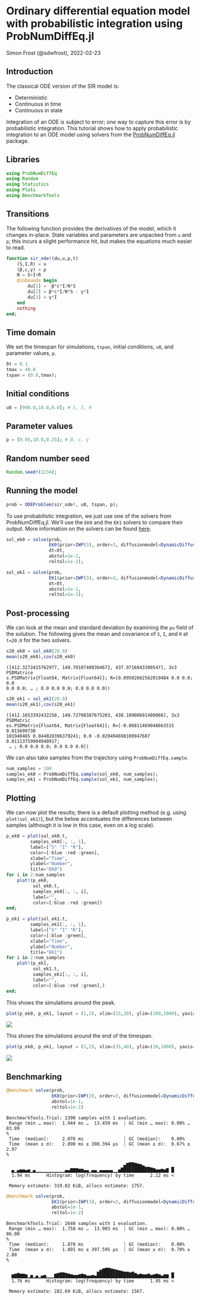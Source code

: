 # Ordinary differential equation model with probabilistic integration using ProbNumDiffEq.jl
Simon Frost (@sdwfrost), 2022-02-23

## Introduction

The classical ODE version of the SIR model is:

- Deterministic
- Continuous in time
- Continuous in state

Integration of an ODE is subject to error; one way to capture this error is by probabilistic integration. This tutorial shows how to apply probabilistic integration to an ODE model using solvers from the [ProbNumDiffEq.jl](https://github.com/nathanaelbosch/ProbNumDiffEq.jl) package.

## Libraries

```julia
using ProbNumDiffEq
using Random
using Statistics
using Plots
using BenchmarkTools
```




## Transitions

The following function provides the derivatives of the model, which it changes in-place. State variables and parameters are unpacked from `u` and `p`; this incurs a slight performance hit, but makes the equations much easier to read.

```julia
function sir_ode!(du,u,p,t)
    (S,I,R) = u
    (β,c,γ) = p
    N = S+I+R
    @inbounds begin
        du[1] = -β*c*I/N*S
        du[2] = β*c*I/N*S - γ*I
        du[3] = γ*I
    end
    nothing
end;
```




## Time domain

We set the timespan for simulations, `tspan`, initial conditions, `u0`, and parameter values, `p`.

```julia
δt = 0.1
tmax = 40.0
tspan = (0.0,tmax);
```




## Initial conditions

```julia
u0 = [990.0,10.0,0.0]; # S, I, R
```




## Parameter values

```julia
p = [0.05,10.0,0.25]; # β, c, γ
```




## Random number seed

```julia
Random.seed!(1234);
```




## Running the model

```julia
prob = ODEProblem(sir_ode!, u0, tspan, p);
```




To use probabilistic integration, we just use one of the solvers from ProbNumDiffEq.jl. We'll use the `EK0` and the `EK1` solvers to compare their output. More information on the solvers can be found [here](https://nathanaelbosch.github.io/ProbNumDiffEq.jl/dev/solvers/).

```julia
sol_ek0 = solve(prob,
                EK0(prior=IWP(3), order=3, diffusionmodel=DynamicDiffusion(), smooth=true),
                dt=δt,
                abstol=1e-1,
                reltol=1e-2);
```


```julia
sol_ek1 = solve(prob,
                EK1(prior=IWP(3), order=3, diffusionmodel=DynamicDiffusion(), smooth=true),
                dt=δt,
                abstol=1e-1,
                reltol=1e-2);
```




## Post-processing

We can look at the mean and standard deviation by examining the `pu` field of the solution. The following gives the mean and covariance of `S`, `I`, and `R` at `t=20.0` for the two solvers.

```julia
s20_ek0 = sol_ek0(20.0)
mean(s20_ek0),cov(s20_ek0)
```

```
([412.3272415762977, 149.70107409364672, 437.9716843300547], 3x3 PSDMatrice
s.PSDMatrix{Float64, Matrix{Float64}}; R=[0.09502662562019484 0.0 0.0; 0.0 
0.0 0.0; … ; 0.0 0.0 0.0; 0.0 0.0 0.0])
```



```julia
s20_ek1 = sol_ek1(20.0)
mean(s20_ek1),cov(s20_ek1)
```

```
([412.1653392432258, 149.72708387675203, 438.10900691480066], 3x3 PSDMatric
es.PSDMatrix{Float64, Matrix{Float64}}; R=[-0.06811469048663515 0.015699730
101940465 0.044028396379241; 0.0 -0.029494698100947687 0.01113759904940917;
 … ; 0.0 0.0 0.0; 0.0 0.0 0.0])
```





We can also take samples from the trajectory using `ProbNumDiffEq.sample`.

```julia
num_samples = 100
samples_ek0 = ProbNumDiffEq.sample(sol_ek0, num_samples);
samples_ek1 = ProbNumDiffEq.sample(sol_ek1, num_samples);
```




## Plotting

We can now plot the results; there is a default plotting method (e.g. using `plot(sol_ek1)`), but the below accentuates the differences between samples (although it is low in this case, even on a log scale).

```julia
p_ek0 = plot(sol_ek0.t,
         samples_ek0[:, :, 1],
         label=["S" "I" "R"],
         color=[:blue :red :green],
         xlabel="Time",
         ylabel="Number",
         title="EK0")
for i in 2:num_samples
    plot!(p_ek0,
          sol_ek0.t,
          samples_ek0[:, :, i],
          label="",
          color=[:blue :red :green])
end;
```


```julia
p_ek1 = plot(sol_ek1.t,
         samples_ek1[:, :, 1],
         label=["S" "I" "R"],
         color=[:blue :green],
         xlabel="Time",
         ylabel="Number",
         title="EK1")
for i in 2:num_samples
    plot!(p_ek1,
          sol_ek1.t,
          samples_ek1[:, :, i],
          label="",
          color=[:blue :red :green],)
end;
```




This shows the simulations around the peak.

```julia
plot(p_ek0, p_ek1, layout = (1,2), xlim=(15,20), ylim=(100,1000), yaxis=:log10)
```

![](figures/ode_probint_probnumdiffeq_15_1.png)



This shows the simulations around the end of the timespan.

```julia
plot(p_ek0, p_ek1, layout = (1,2), xlim=(35,40), ylim=(10,1000), yaxis=:log10)
```

![](figures/ode_probint_probnumdiffeq_16_1.png)



## Benchmarking

```julia
@benchmark solve(prob,
                 EK0(prior=IWP(3), order=3, diffusionmodel=DynamicDiffusion(), smooth=true),
                 abstol=1e-1,
                 reltol=1e-2)
```

```
BenchmarkTools.Trial: 2390 samples with 1 evaluation.
 Range (min … max):  1.944 ms …  13.459 ms  ┊ GC (min … max): 0.00% … 83.89
%
 Time  (median):     2.076 ms               ┊ GC (median):    0.00%
 Time  (mean ± σ):   2.090 ms ± 398.394 μs  ┊ GC (mean ± σ):  0.67% ±  2.97
%

                                            ▄▇██▇▆▅▃▁▁        ▁
  ▄▁▄▅▅▄▅▁▄▁▁▁▁▁▁▁▁▁▁▁▄▄▇▇▇▆▆▄▄▁▄▄▁▄▄▄▄▄▁▁▅████████████▇▅▅▆▅▇ █
  1.94 ms      Histogram: log(frequency) by time      2.12 ms <

 Memory estimate: 319.02 KiB, allocs estimate: 1757.
```



```julia
@benchmark solve(prob,
                 EK1(prior=IWP(3), order=3, diffusionmodel=DynamicDiffusion(), smooth=true),
                 abstol=1e-1,
                 reltol=1e-2)
```

```
BenchmarkTools.Trial: 2640 samples with 1 evaluation.
 Range (min … max):  1.758 ms …  13.903 ms  ┊ GC (min … max): 0.00% … 86.00
%
 Time  (median):     1.878 ms               ┊ GC (median):    0.00%
 Time  (mean ± σ):   1.891 ms ± 397.595 μs  ┊ GC (mean ± σ):  0.70% ±  2.88
%

                    ▁▁            ▂▅▇██▇▆▅▄▃▂▂▁▂              ▁
  ▆▇█▇▇▆▁▅▁▄▁▄▅▁▁▁▇████▇▆▅▅▆▇▆▄▄▅▄███████████████▆▇▆▆▇▅▆▇▆▄▆▆ █
  1.76 ms      Histogram: log(frequency) by time      1.95 ms <

 Memory estimate: 282.69 KiB, allocs estimate: 1567.
```


